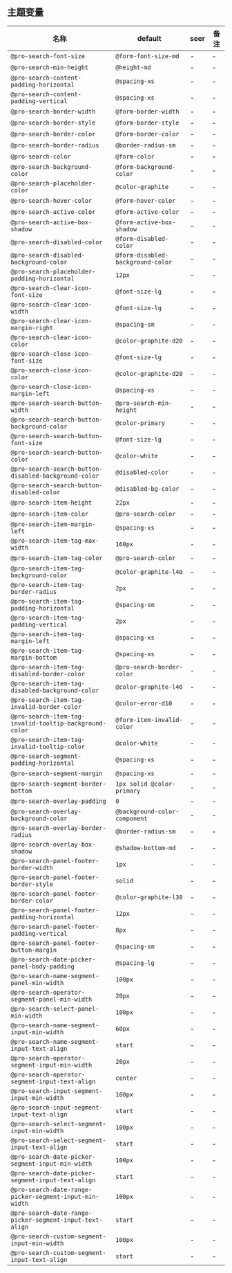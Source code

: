 ## 主题变量

| 名称 | default | seer | 备注 |
| --- | --- | --- | --- |
| `@pro-search-font-size` | `@form-font-size-md` | - | - |
| `@pro-search-min-height` | `@height-md` | - | - |
| `@pro-search-content-padding-horizontal` | `@spacing-xs` | - | - |
| `@pro-search-content-padding-vertical` | `@spacing-xs` | - | - |
| `@pro-search-border-width` | `@form-border-width` | - | - |
| `@pro-search-border-style` | `@form-border-style` | - | - |
| `@pro-search-border-color` | `@form-border-color` | - | - |
| `@pro-search-border-radius` | `@border-radius-sm` | - | - |
| `@pro-search-color` | `@form-color` | - | - |
| `@pro-search-background-color` | `@form-background-color` | - | - |
| `@pro-search-placeholder-color` | `@color-graphite` | - | - |
| `@pro-search-hover-color` | `@form-hover-color` | - | - |
| `@pro-search-active-color` | `@form-active-color` | - | - |
| `@pro-search-active-box-shadow` | `@form-active-box-shadow` | - | - |
| `@pro-search-disabled-color` | `@form-disabled-color` | - | - |
| `@pro-search-disabled-background-color` | `@form-disabled-background-color` | - | - |
| `@pro-search-placeholder-padding-horizontal` | `12px` | - | - |
| `@pro-search-clear-icon-font-size` | `@font-size-lg` | - | - |
| `@pro-search-clear-icon-width` | `@font-size-lg` | - | - |
| `@pro-search-clear-icon-margin-right` | `@spacing-sm` | - | - |
| `@pro-search-clear-icon-color` | `@color-graphite-d20` | - | - |
| `@pro-search-close-icon-font-size` | `@font-size-lg` | - | - |
| `@pro-search-close-icon-color` | `@color-graphite-d20` | - | - |
| `@pro-search-close-icon-margin-left` | `@spacing-xs` | - | - |
| `@pro-search-search-button-width` | `@pro-search-min-height` | - | - |
| `@pro-search-search-button-background-color` | `@color-primary` | - | - |
| `@pro-search-search-button-font-size` | `@font-size-lg` | - | - |
| `@pro-search-search-button-color` | `@color-white` | - | - |
| `@pro-search-search-button-disabled-background-color` | `@disabled-color` | - | - |
| `@pro-search-search-button-disabled-color` | `@disabled-bg-color` | - | - |
| `@pro-search-item-height` | `22px` | - | - |
| `@pro-search-item-color` | `@pro-search-color` | - | - |
| `@pro-search-item-margin-left` | `@spacing-xs` | - | - |
| `@pro-search-item-tag-max-width` | `160px` | - | - |
| `@pro-search-item-tag-color` | `@pro-search-color` | - | - |
| `@pro-search-item-tag-background-color` | `@color-graphite-l40` | - | - |
| `@pro-search-item-tag-border-radius` | `2px` | - | - |
| `@pro-search-item-tag-padding-horizontal` | `@spacing-sm` | - | - |
| `@pro-search-item-tag-padding-vertical` | `2px` | - | - |
| `@pro-search-item-tag-margin-left` | `@spacing-xs` | - | - |
| `@pro-search-item-tag-margin-bottom` | `@spacing-xs` | - | - |
| `@pro-search-item-tag-disabled-border-color` | `@pro-search-border-color` | - | - |
| `@pro-search-item-tag-disabled-background-color` | `@color-graphite-l40` | - | - |
| `@pro-search-item-tag-invalid-border-color` | `@color-error-d10` | - | - |
| `@pro-search-item-tag-invalid-tooltip-background-color` | `@form-item-invalid-color` | - | - |
| `@pro-search-item-tag-invalid-tooltip-color` | `@color-white` | - | - |
| `@pro-search-segment-padding-horizontal` | `@spacing-xs` | - | - |
| `@pro-search-segment-margin` | `@spacing-xs` | - | - |
| `@pro-search-segment-border-bottom` | `1px solid @color-primary` | - | - |
| `@pro-search-overlay-padding` | `0` | - | - |
| `@pro-search-overlay-background-color` | `@background-color-component` | - | - |
| `@pro-search-overlay-border-radius` | `@border-radius-sm` | - | - |
| `@pro-search-overlay-box-shadow` | `@shadow-bottom-md` | - | - |
| `@pro-search-panel-footer-border-width` | `1px` | - | - |
| `@pro-search-panel-footer-border-style` | `solid` | - | - |
| `@pro-search-panel-footer-border-color` | `@color-graphite-l30` | - | - |
| `@pro-search-panel-footer-padding-horizontal` | `12px` | - | - |
| `@pro-search-panel-footer-padding-vertical` | `8px` | - | - |
| `@pro-search-panel-footer-button-margin` | `@spacing-sm` | - | - |
| `@pro-search-date-picker-panel-body-padding` | `@spacing-lg` | - | - |
| `@pro-search-name-segment-panel-min-width` | `100px` | - | - |
| `@pro-search-operator-segment-panel-min-width` | `20px` | - | - |
| `@pro-search-select-panel-min-width` | `100px` | - | - |
| `@pro-search-name-segment-input-min-width` | `60px` | - | - |
| `@pro-search-name-segment-input-text-align` | `start` | - | - |
| `@pro-search-operator-segment-input-min-width` | `20px` | - | - |
| `@pro-search-operator-segment-input-text-align` | `center` | - | - |
| `@pro-search-input-segment-input-min-width` | `100px` | - | - |
| `@pro-search-input-segment-input-text-align` | `start` | - | - |
| `@pro-search-select-segment-input-min-width` | `100px` | - | - |
| `@pro-search-select-segment-input-text-align` | `start` | - | - |
| `@pro-search-date-picker-segment-input-min-width` | `100px` | - | - |
| `@pro-search-date-picker-segment-input-text-align` | `start` | - | - |
| `@pro-search-date-range-picker-segment-input-min-width` | `100px` | - | - |
| `@pro-search-date-range-picker-segment-input-text-align` | `start` | - | - |
| `@pro-search-custom-segment-input-min-width` | `100px` | - | - |
| `@pro-search-custom-segment-input-text-align` | `start` | - | - |
